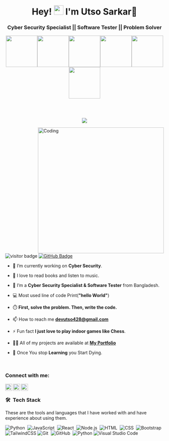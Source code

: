 <!-- ![Banner](https://res.cloudinary.com/superfolio/image/upload/v1620689979/68747470733a2f2f692e70696e696d672e636f6d2f6f726967696e616c732f63362f33332f63322f63363333633230656465383266306530636564376435373064626533613166332e676966_yjuh2s.gif) -->

<h1 align="center">Hey! <img src="https://raw.githubusercontent.com/MartinHeinz/MartinHeinz/master/wave.gif" width="30px"> I'm Utso Sarkar🫰</h1>
<h3 align="center"> Cyber Security Specialist || Software Tester || Problem Solver </h3>

<p align="center">
  <img src="https://media3.giphy.com/media/ln7z2eWriiQAllfVcn/200w.webp" width="100"><img src="https://i.giphy.com/media/LMt9638dO8dftAjtco/200.webp" width="100"><img src="https://i.giphy.com/media/eNAsjO55tPbgaor7ma/200w.webp" width="100"><img src="https://media3.giphy.com/media/kdFc8fubgS31b8DsVu/giphy.webp" width="100"><img src="https://i.giphy.com/media/KzJkzjggfGN5Py6nkT/200.webp" width="100"><img src="https://i.giphy.com/media/IdyAQJVN2kVPNUrojM/200.webp" width="100">
</p>
<br>
<br>
<p align="center">
  <a href="https://github.com/DenverCoder1/readme-typing-svg"><img src="https://readme-typing-svg.herokuapp.com?lines=Teamwork;Problem+Solving;Communication;Innovation&center=true&width=500&height=50"></a>
</p>

<!-- image for right side -->
<img align="right" alt="Coding" width="400" src="https://miro.medium.com/max/680/0*7Q3yvSIv_t0ioJ-Z.gif"/>

<!-- ### Profile Visitors  -->
![visitor badge](https://visitor-badge.glitch.me/badge?page_id=utso-sarkar.visitor-badge&left_color=0e75b6&right_color=red)
<a href="https://github.com/utso-sarkar?tab=followers"><img src="https://img.shields.io/github/followers/utso-sarkar?label=Followers&style=social" alt="GitHub Badge"></a>
<br />



- 🔭 I’m currently working on **Cyber Security**.

- 🌱 I love to read books and listen to music.

- 👯 I’m a **Cyber Security Specialist & Software Tester** from Bangladesh.
    
- 💻 Most used line of code Print(**"hello World"**)

- ⏱️ **First, solve the problem. Then, write the code.** 
  
- 📫 How to reach me **devutso428@gmail.com**

- ⚡ Fun fact **I just love to play indoor games like Chess**.
  
- 👨‍💻 All of my projects are available at **[My Portfolio]()**

- 💸 Once You stop **Learning** you Start Dying.

  




  

<br/>

### Connect with me:

<a href="https://twitter.com/utso_sarkar">
  <img align="left" alt="Utso's Twitter | Twitter" width="22px" src="https://cdn.jsdelivr.net/npm/simple-icons@v3/icons/twitter.svg" />
</a>
<a href="https://www.linkedin.com/in/utso-sarkar/">
  <img align="left" alt="Utso's Linkedin" width="22px" src="https://cdn.jsdelivr.net/npm/simple-icons@v3/icons/linkedin.svg" />
</a>
<a href="https://www.instagram.com/dev_utso">
  <img align="left" alt="Utso's Instagram" width="22px" src="https://cdn.jsdelivr.net/npm/simple-icons@v3/icons/instagram.svg" />
</a>

<br/>

### 🛠 &nbsp;Tech Stack

These are the tools and languages that I have worked with and have experience about using them.

![Python](https://img.shields.io/badge/-Python-05122A?style=flat&logo=python)&nbsp;
![JavaScript](https://img.shields.io/badge/-JavaScript-05122A?style=flat&logo=javascript)&nbsp;
![React](https://img.shields.io/badge/-React-05122A?style=flat&logo=react)&nbsp;
![Node.js](https://img.shields.io/badge/-Node.js-05122A?style=flat&logo=node.js)&nbsp;
![HTML](https://img.shields.io/badge/-HTML-05122A?style=flat&logo=HTML5)&nbsp;
![CSS](https://img.shields.io/badge/-CSS-05122A?style=flat&logo=CSS3&logoColor=1572B6)&nbsp;
![Bootstrap](https://img.shields.io/badge/-Bootstrap-05122A?style=flat&logo=bootstrap&logoColor=563D7C)\
![TailwindCSS](https://img.shields.io/badge/-TailwindCSS-05122A?style=flat&logo=tailwindcss)
![Git](https://img.shields.io/badge/-Git-05122A?style=flat&logo=git)&nbsp;
![GitHub](https://img.shields.io/badge/-GitHub-05122A?style=flat&logo=github)&nbsp;
![Python](https://img.shields.io/badge/-Python-05122A?style=flat&logo=python)
![Visual Studio Code](https://img.shields.io/badge/-Visual%20Studio%20Code-05122A?style=flat&logo=visual-studio-code&logoColor=007ACC)&nbsp;
<br />




